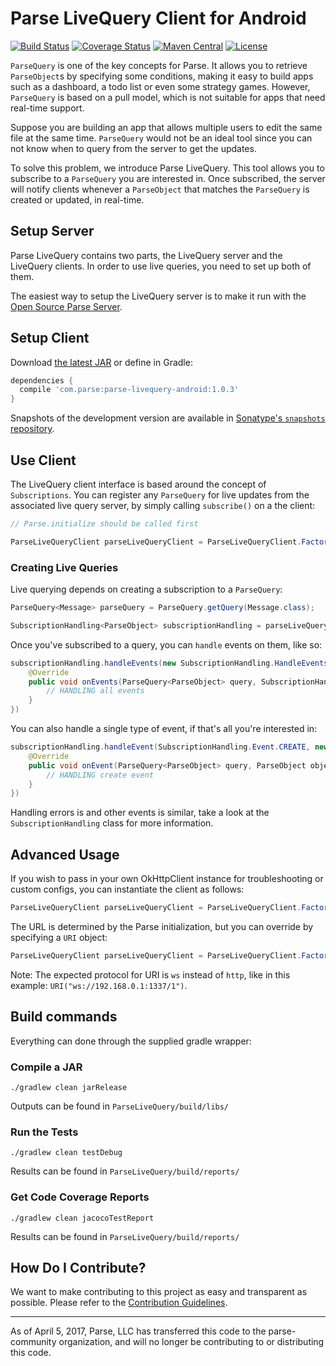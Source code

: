 # Parse LiveQuery Client for Android
[![Build Status][build-status-svg]][build-status-link]
[![Coverage Status][coverage-status-svg]][coverage-status-link]
[![Maven Central][maven-svg]][maven-link]
[![License][license-svg]][license-link]

`ParseQuery` is one of the key concepts for Parse. It allows you to retrieve `ParseObject`s by specifying some conditions, making it easy to build apps such as a dashboard, a todo list or even some strategy games. However, `ParseQuery` is based on a pull model, which is not suitable for apps that need real-time support.

Suppose you are building an app that allows multiple users to edit the same file at the same time. `ParseQuery` would not be an ideal tool since you can not know when to query from the server to get the updates.

To solve this problem, we introduce Parse LiveQuery. This tool allows you to subscribe to a `ParseQuery` you are interested in. Once subscribed, the server will notify clients whenever a `ParseObject` that matches the `ParseQuery` is created or updated, in real-time.

## Setup Server

Parse LiveQuery contains two parts, the LiveQuery server and the LiveQuery clients. In order to use live queries, you need to set up both of them.

The easiest way to setup the LiveQuery server is to make it run with the [Open Source Parse Server](https://github.com/parse-community/parse-server/wiki/Parse-LiveQuery#server-setup).

## Setup Client
Download [the latest JAR][latest] or define in Gradle:

```groovy
dependencies {
  compile 'com.parse:parse-livequery-android:1.0.3'
}
```

Snapshots of the development version are available in [Sonatype's `snapshots` repository][snap].

## Use Client


The LiveQuery client interface is based around the concept of `Subscriptions`. You can register any `ParseQuery` for live updates from the associated live query server, by simply calling `subscribe()` on a the client:
```java
// Parse.initialize should be called first

ParseLiveQueryClient parseLiveQueryClient = ParseLiveQueryClient.Factory.getClient();
```

### Creating Live Queries

Live querying depends on creating a subscription to a `ParseQuery`:

```java
ParseQuery<Message> parseQuery = ParseQuery.getQuery(Message.class);

SubscriptionHandling<ParseObject> subscriptionHandling = parseLiveQueryClient.subscribe(parseQuery)
```

Once you've subscribed to a query, you can `handle` events on them, like so:
```java
subscriptionHandling.handleEvents(new SubscriptionHandling.HandleEventsCallback<ParseObject>() {
    @Override
    public void onEvents(ParseQuery<ParseObject> query, SubscriptionHandling.Event event, ParseObject object) {
        // HANDLING all events
    }
})
```

You can also handle a single type of event, if that's all you're interested in:
```java
subscriptionHandling.handleEvent(SubscriptionHandling.Event.CREATE, new SubscriptionHandling.HandleEventCallback<ParseObject>() {
    @Override
    public void onEvent(ParseQuery<ParseObject> query, ParseObject object) {
        // HANDLING create event
    }
})
```

Handling errors is and other events is similar, take a look at the `SubscriptionHandling` class for more information.

## Advanced Usage

If you wish to pass in your own OkHttpClient instance for troubleshooting or custom configs, you can instantiate the client as follows:

```java
ParseLiveQueryClient parseLiveQueryClient = ParseLiveQueryClient.Factory.getClient(new OkHttp3SocketClientFactory(new OkHttpClient()));
```

The URL is determined by the Parse initialization, but you can override by specifying a `URI` object:

```java
ParseLiveQueryClient parseLiveQueryClient = ParseLiveQueryClient.Factory.getClient(new URI("wss://myparseinstance.com"));
```

Note: The expected protocol for URI is `ws` instead of `http`, like in this example: `URI("ws://192.168.0.1:1337/1")`.

## Build commands
Everything can done through the supplied gradle wrapper:

### Compile a JAR
```
./gradlew clean jarRelease
```
Outputs can be found in `ParseLiveQuery/build/libs/`

### Run the Tests
```
./gradlew clean testDebug
```
Results can be found in `ParseLiveQuery/build/reports/`

### Get Code Coverage Reports
```
./gradlew clean jacocoTestReport
```
Results can be found in `ParseLiveQuery/build/reports/`

## How Do I Contribute?
We want to make contributing to this project as easy and transparent as possible. Please refer to the [Contribution Guidelines](CONTRIBUTING.md).

-----

As of April 5, 2017, Parse, LLC has transferred this code to the parse-community organization, and will no longer be contributing to or distributing this code.

 [parse.com]: https://www.parse.com/products/android
 [guide]: https://www.parse.com/docs/android/guide
 [blog]: https://blog.parse.com/

 [latest]: https://search.maven.org/remote_content?g=com.parse&a=parse-livequery-android&v=LATEST
 [snap]: https://oss.sonatype.org/content/repositories/snapshots/

 [build-status-svg]: https://img.shields.io/travis/parse-community/ParseLiveQuery-Android/master.svg
 [build-status-link]: https://travis-ci.org/parse-community/ParseLiveQuery-Android/branches
 [coverage-status-svg]: https://img.shields.io/codecov/c/github/parse-community/ParseLiveQuery-Android/master.svg
 [coverage-status-link]: https://codecov.io/github/parse-community/ParseLiveQuery-Android?branch=master
 [maven-svg]: https://maven-badges.herokuapp.com/maven-central/com.parse/parse-livequery-android/badge.svg?style=flat
 [maven-link]: https://maven-badges.herokuapp.com/maven-central/com.parse/parse-livequery-android

 [license-svg]: https://img.shields.io/badge/license-BSD-lightgrey.svg
 [license-link]: https://github.com/parse-community/ParseLiveQuery-Android/blob/master/LICENSE
